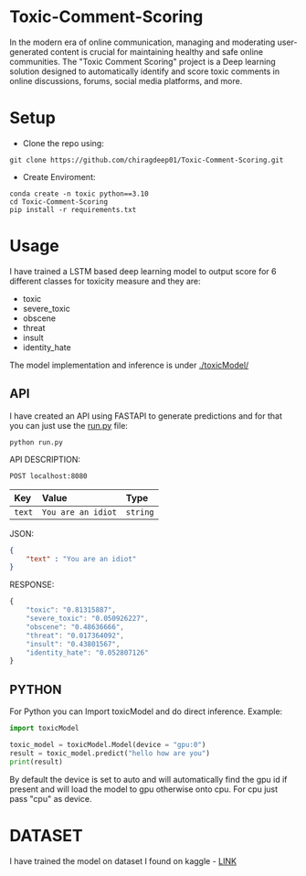# Toxic-Comment-Scoring

In the modern era of online communication, managing and moderating user-generated content is crucial for maintaining healthy and safe online communities. The "Toxic Comment Scoring" project is a Deep learning solution designed to automatically identify and score toxic comments in online discussions, forums, social media platforms, and more.

# Setup
- Clone the repo using:
```console
git clone https://github.com/chiragdeep01/Toxic-Comment-Scoring.git
```
- Create Enviroment:
```console
conda create -n toxic python==3.10
cd Toxic-Comment-Scoring
pip install -r requirements.txt
````
# Usage

I have trained a LSTM based deep learning model to output score for 6 different classes for toxicity measure and they are:
- toxic
- severe_toxic
- obscene
- threat
- insult
- identity_hate

The model implementation and inference is under [./toxicModel/](https://github.com/chiragdeep01/Toxic-Comment-Scoring/tree/main/toxicModel)
## API
I have created an API using FASTAPI to generate predictions and for that you can just use the [run.py](https://github.com/chiragdeep01/Toxic-Comment-Scoring/blob/main/run.py) file:
```console
python run.py
```
API DESCRIPTION:
```http
POST localhost:8080
```
| Key | Value | Type | 
| :--- | :--- | :---|
| `text` | `You are an idiot` | `string` |

JSON:
```json
{
    "text" : "You are an idiot"
}
```

RESPONSE:
```javascript
{
    "toxic": "0.81315887",
    "severe_toxic": "0.050926227",
    "obscene": "0.48636666",
    "threat": "0.017364092",
    "insult": "0.43801567",
    "identity_hate": "0.052807126"
}
```
## PYTHON 
For Python you can Import toxicModel and do direct inference. Example:
```python
import toxicModel

toxic_model = toxicModel.Model(device = "gpu:0")
result = toxic_model.predict("hello how are you")
print(result)
```
By default the device is set to auto and will automatically find the gpu id if present and will load the model to gpu otherwise onto cpu. For cpu just pass "cpu" as device.

# DATASET
I have trained the model on dataset I found on kaggle - [LINK](https://www.kaggle.com/competitions/jigsaw-toxic-comment-classification-challenge/data)